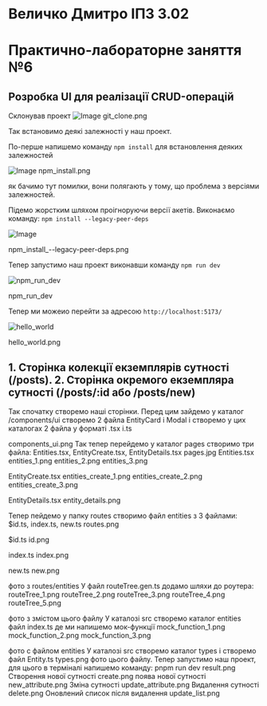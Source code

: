 # Величко Дмитро ІПЗ 3.02
# Практично-лабораторне заняття №6
## Розробка UI для реалізації CRUD-операцій

Склонував проект
![Image](https://github.com/user-attachments/assets/2a71f750-7d6e-4bd9-9a79-76b9bc9b23f4)
git_clone.png

Так встановимо деякі залежності у наш проект. 

По-перше напишемо команду ```npm install``` для встановлення деяких залежностей

![Image](https://github.com/user-attachments/assets/79bc5f82-1c31-4fdd-9c7e-33a1e6fe7f50)
npm_install.png

як бачимо тут помилки, вони полягають у тому, що проблема з версіями залежностей.

Підемо жорстким шляхом проігноруючи версії акетів. Виконаємо команду: ```npm install --legacy-peer-deps```

![Image](https://github.com/user-attachments/assets/58aecfa0-1ef9-4f7d-8c8a-5428ae390c3d)

npm_install_--legacy-peer-deps.png

Тепер запустимо наш проект виконавши команду ```npm run dev```

![npm_run_dev](https://github.com/user-attachments/assets/0b16a1b9-e8ad-47de-88c0-e3a7e74d0ca9)

npm_run_dev

Тепер ми можеио перейти за адресою ```http://localhost:5173/```

![hello_world](https://github.com/user-attachments/assets/bf5c2f34-acdd-47b0-8685-ebcb1ed17620)

hello_world.png

## 1. Сторінка колекції екземплярів сутності (/posts). 2. Сторінка окремого екземпляра сутності (/posts/:id або /posts/new)



Так спочатку створемо наші сторінки. Перед цим зайдемо у каталог /components/ui створемо
2 файла EntityCard і Modal і створемо у цих каталогах 2 файла у форматі .tsx і.ts


components_ui.png
Так тепер перейдемо у каталог pages створимо три файла: Entities.tsx, EntityCreate.tsx, EntityDetails.tsx
pages.jpg
Entities.tsx
entities_1.png
entities_2.png
entities_3.png

EntityCreate.tsx
entities_create_1.png
entities_create_2.png
entities_create_3.png

EntityDetails.tsx
entity_details.png

Тепер пейдемо у папку routes створимо файл entities з 3 файлами: $id.ts, index.ts, new.ts
routes.png

$id.ts
id.png

index.ts
index.png

new.ts
new.png

фото з routes/entities
У файл routeTree.gen.ts додамо шляхи до роутера:
routeTree_1.png
routeTree_2.png
routeTree_3.png
routeTree_4.png
routeTree_5.png

фото з змістом цього файлу
У  каталозі src створемо каталог entities файл index.ts де ми напишемо мок-функції
mock_function_1.png
mock_function_2.png
mock_function_3.png

фото с файлом entities 
У каталозі src створемо каталог types і створемо файл Entity.ts
types.png
фото цього файлу.
Тепер запустимо наш проект, для цього в терміналі напишемо команду: pnpm run dev
result.png
Створення нової сутності
create.png
поява нової сутності 
new_attribute.png
Зміна сутності
update_attribute.png
Видалення сутності
delete.png
Оновлений список після видалення
update_list.png

